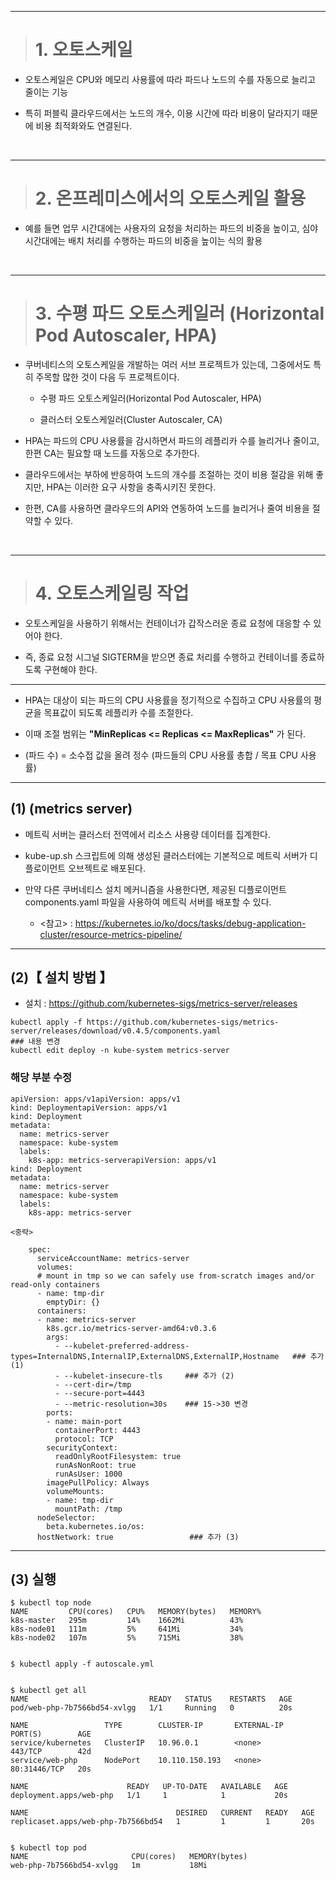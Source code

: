 ----

> # 1. 오토스케일

+ 오토스케일은 CPU와 메모리 사용률에 따라 파드나 노드의 수를 자동으로 늘리고 줄이는 기능

+ 특히 퍼블릭 클라우드에서는 노드의 개수, 이용 시간에 따라 비용이 달라지기 때문에 비용 최적화와도 연결된다.

<br>

----

> # 2. 온프레미스에서의 오토스케일 활용

+ 예를 들면 업무 시간대에는 사용자의 요청을 처리하는 파드의 비중을 높이고, 심야 시간대에는 배치 처리를 수행하는 파드의 비중을 높이는 식의 활용

<br>

----

> # 3. 수평 파드 오토스케일러 (Horizontal Pod Autoscaler, HPA)

+ 쿠버네티스의 오토스케일을 개발하는 여러 서브 프로젝트가 있는데, 그중에서도 특히 주목할 많한 것이 다음 두 프로젝트이다.

    - 수평 파드 오토스케일러(Horizontal Pod Autoscaler, HPA)

    - 클러스터 오토스케일러(Cluster Autoscaler, CA)

+ HPA는 파드의 CPU 사용률을 감시하면서 파드의 레플리카 수를 늘리거나 줄이고, 한편 CA는 필요할 때 노드를 자동으로 추가한다.

+ 클라우드에서는 부하에 반응하여 노드의 개수를 조절하는 것이 비용 절감을 위해 좋지만, HPA는 이러한 요구 사항을 충족시키진 못한다.

+ 한편, CA를 사용하면 클라우드의 API와 연동하여 노드를 늘리거나 줄여 비용을 절약할 수 있다.

<br>

----

> # 4. 오토스케일링 작업

+ 오토스케일을 사용하기 위해서는 컨테이너가 갑작스러운 종료 요청에 대응할 수 있어야 한다.

+ 즉, 종료 요청 시그널 SIGTERM을 받으면 종료 처리를 수행하고 컨테이너를 종료하도록 구현해야 한다.

----

+ HPA는 대상이 되는 파드의 CPU 사용률을 정기적으로 수집하고 CPU 사용률의 평균을 목표값이 되도록 레플리카 수를 조절한다.

+ 이때 조절 범위는 **"MinReplicas <= Replicas <= MaxReplicas"** 가 된다.

+ (파드 수) = 소수접 값을 올려 정수 (파드들의 CPU 사용률 총합 / 목표 CPU 사용률)

----

## (1) (metrics server)

+ 메트릭 서버는 클러스터 전역에서 리소스 사용량 데이터를 집계한다.

+ kube-up.sh 스크립트에 의해 생성된 클러스터에는 기본적으로 메트릭 서버가 디플로이먼트 오브젝트로 배포된다. 

+ 만약 다른 쿠버네티스 설치 메커니즘을 사용한다면, 제공된 디플로이먼트 components.yaml 파일을 사용하여 메트릭 서버를 배포할 수 있다.

    - <참고> : https://kubernetes.io/ko/docs/tasks/debug-application-cluster/resource-metrics-pipeline/

----

## (2)【 설치 방법 】

+ 설치 : https://github.com/kubernetes-sigs/metrics-server/releases

```
kubectl apply -f https://github.com/kubernetes-sigs/metrics-server/releases/download/v0.4.5/components.yaml
### 내용 변경
kubectl edit deploy -n kube-system metrics-server
```
### 해당 부분 수정
```
apiVersion: apps/v1apiVersion: apps/v1
kind: DeploymentapiVersion: apps/v1
kind: Deployment
metadata:
  name: metrics-server
  namespace: kube-system
  labels:
    k8s-app: metrics-serverapiVersion: apps/v1
kind: Deployment
metadata:
  name: metrics-server
  namespace: kube-system
  labels:
    k8s-app: metrics-server

<중략>

    spec:
      serviceAccountName: metrics-server
      volumes:
      # mount in tmp so we can safely use from-scratch images and/or read-only containers
      - name: tmp-dir
        emptyDir: {}
      containers:
      - name: metrics-server
        k8s.gcr.io/metrics-server-amd64:v0.3.6
        args:
          - --kubelet-preferred-address-types=InternalDNS,InternalIP,ExternalDNS,ExternalIP,Hostname   ### 추가 (1)
          - --kubelet-insecure-tls     ### 추가 (2)
          - --cert-dir=/tmp
          - --secure-port=4443
          - --metric-resolution=30s    ### 15->30 변경
        ports:
        - name: main-port
          containerPort: 4443
          protocol: TCP
        securityContext:
          readOnlyRootFilesystem: true
          runAsNonRoot: true
          runAsUser: 1000
        imagePullPolicy: Always
        volumeMounts:
        - name: tmp-dir
          mountPath: /tmp
      nodeSelector:
        beta.kubernetes.io/os:
      hostNetwork: true                 ### 추가 (3)
```
----

## (3) 실행

```
$ kubectl top node
NAME         CPU(cores)   CPU%   MEMORY(bytes)   MEMORY%
k8s-master   295m         14%    1662Mi          43%
k8s-node01   111m         5%     641Mi           34%
k8s-node02   107m         5%     715Mi           38%


$ kubectl apply -f autoscale.yml


$ kubectl get all
NAME                           READY   STATUS    RESTARTS   AGE
pod/web-php-7b7566bd54-xvlgg   1/1     Running   0          20s

NAME                 TYPE        CLUSTER-IP       EXTERNAL-IP   PORT(S)        AGE
service/kubernetes   ClusterIP   10.96.0.1        <none>        443/TCP        42d
service/web-php      NodePort    10.110.150.193   <none>        80:31446/TCP   20s

NAME                      READY   UP-TO-DATE   AVAILABLE   AGE
deployment.apps/web-php   1/1     1            1           20s

NAME                                 DESIRED   CURRENT   READY   AGE
replicaset.apps/web-php-7b7566bd54   1         1         1       20s


$ kubectl top pod
NAME                       CPU(cores)   MEMORY(bytes)
web-php-7b7566bd54-xvlgg   1m           18Mi
```

